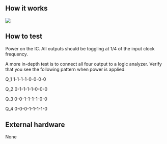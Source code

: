 <!---

This file is used to generate your project datasheet. Please fill in the information below and delete any unused
sections.

You can also include images in this folder and reference them in the markdown. Each image must be less than
512 kb in size, and the combined size of all images must be less than 1 MB.
-->

## How it works

![](https://www.electronics-tutorials.ws/wp-content/uploads/2018/05/sequential-seq26.gif)

## How to test

Power on the IC. All outputs should be toggling at 1/4 of the input clock frequency.

A more in-depth test is to connect all four output to a logic analyzer. Verify that you see the following pattern when power is applied:

Q_1 1-1-1-1-0-0-0-0

Q_2 0-1-1-1-1-0-0-0

Q_3 0-0-1-1-1-1-0-0

Q_4 0-0-0-1-1-1-1-0

## External hardware

None
